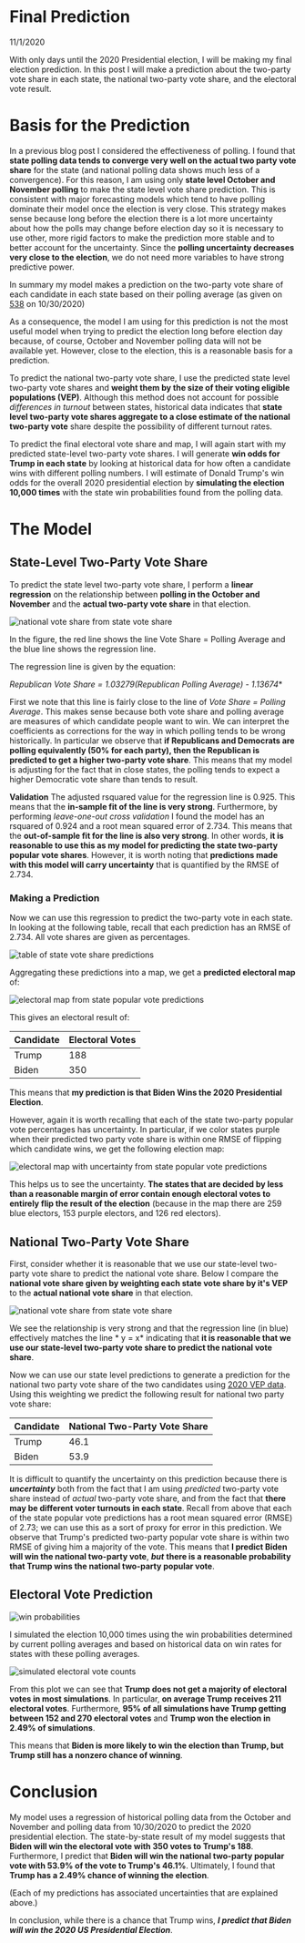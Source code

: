 # Final Prediction

11/1/2020

With only days until the 2020 Presidential election, I will be making my final election prediction. In this post I will make a prediction about the two-party vote share in each state, the national two-party vote share, and the electoral vote result. 


# Basis for the Prediction

In a previous blog post I considered the effectiveness of polling. I found that **state polling data tends to converge very well on the actual two party vote share** for the state (and national polling data shows much less of a convergence). For this reason, I am using only **state level October and November polling** to make the state level vote share prediction. This is consistent with major forecasting models which tend to have polling dominate their model once the election is very close. This strategy makes sense because long before the election there is a lot more uncertainty about how the polls may change before election day so it is necessary to use other, more rigid factors to make the prediction more stable and to better account for the uncertainty. Since the **polling uncertainty decreases very close to the election**, we do not need more variables to have strong predictive power.

In summary my model makes a prediction on the two-party vote share of each candidate in each state based on their polling average (as given on [538](https://projects.fivethirtyeight.com/polls/president-general/national/) on 10/30/2020)

As a consequence, the model I am using for this prediction is not the most useful model when trying to predict the election long before election day because, of course, October and November polling data will not be available yet. However, close to the election, this is a reasonable basis for a prediction.

To predict the national two-party vote share, I use the predicted state level two-party vote shares and **weight them by the size of their voting eligible populations (VEP)**. Although this method does not account for possible *differences in turnout* between states, historical data indicates that **state level two-party vote shares aggregate to a close estimate of the national two-party vote** share despite the possibility of different turnout rates.

To predict the final electoral vote share and map, I will again start with my predicted state-level two-party vote shares. I will generate **win odds for Trump in each state** by looking at historical data for how often a candidate wins with different polling numbers. I will estimate of Donald Trump's win odds for the overall 2020 presidential election by **simulating the election 10,000 times** with the state win probabilities found from the polling data.

# The Model

## State-Level Two-Party Vote Share

To predict the state level two-party vote share, I perform a **linear regression** on the relationship between **polling in the October and November** and the **actual two-party vote share** in that election.

![national vote share from state vote share](../figures/polling_vs_actual.png)

In the figure, the red line shows the line Vote Share = Polling Average and the blue line shows the regression line.

The regression line is given by the equation:

**Republican Vote Share = 1.03279*(Republican Polling Average) - 1.13674**

First we note that this line is fairly close to the line of *Vote Share = Polling Average*. This makes sense because both vote share and polling average are measures of which candidate people want to win. We can interpret the coefficients as corrections for the way in which polling tends to be wrong historically. In particular we observe that **if Republicans and Democrats are polling equivalently (50% for each party), then the Republican is predicted to get a higher two-party vote share**. This means that my model is adjusting for the fact that in close states, the polling tends to expect a higher Democratic vote share than tends to result. 

**Validation**
The adjusted rsquared value for the regression line is 0.925. This means that the **in-sample fit of the line is very strong**. Furthermore, by performing *leave-one-out cross validation* I found the model has an rsquared of 0.924 and a root mean squared error of 2.734. This means that the **out-of-sample fit for the line is also very strong**. In other words, **it is reasonable to use this as my model for predicting the state two-party popular vote shares**. However, it is worth noting that **predictions made with this model will carry uncertainty** that is quantified by the RMSE of 2.734.


### Making a Prediction
Now we can use this regression to predict the two-party vote in each state. In looking at the following table, recall that each prediction has an RMSE of 2.734. All vote shares are given as percentages.

![table of state vote share predictions](../figures/table_state_predictions.png)

Aggregating these predictions into a map, we get a **predicted electoral map** of:

![electoral map from state popular vote predictions](../figures/polling_state_predictions.png)

This gives an electoral result of:

| Candidate | Electoral Votes |
|-----------|-----------------|
| Trump     | 188             |
| Biden     | 350             |

This means that **my prediction is that Biden Wins the 2020 Presidential Election**.

However, again it is worth recalling that each of the state two-party popular vote percentages has uncertainty. In particular, if we color states purple when their predicted two party vote share is within one RMSE of flipping which candidate wins, we get the following election map:

![electoral map with uncertainty from state popular vote predictions](../figures/uncertainty_prediction.png)

This helps us to see the uncertainty. **The states that are decided by less than a reasonable margin of error contain enough electoral votes to entirely flip the result of the election** (because in the map there are 259 blue electors, 153 purple electors, and 126 red electors). 

## National Two-Party Vote Share

First, consider whether it is reasonable that we use our state-level two-party vote share to predict the national vote share. Below I compare the **national vote share given by weighting each state vote share by it's VEP** to the **actual national vote share** in that election.

![national vote share from state vote share](../figures/national_votes_from_states.png)

We see the relationship is very strong and that the regression line (in blue) effectively matches the line * y = x* indicating that **it is reasonable that we use our state-level two-party vote share to predict the national vote share**.

Now we can use our state level predictions to generate a prediction for the national two party vote share of the two candidates using [2020 VEP data](http://www.electproject.org/2020g). Using this weighting we predict the following result for national two party vote share:

| Candidate | National Two-Party Vote Share |
|-----------|-------------------------------|
| Trump     | 46.1                          |
| Biden     | 53.9                          |

It is difficult to quantify the uncertainty on this prediction because there is ***uncertainty*** both from the fact that I am using *predicted* two-party vote share instead of *actual* two-party vote share, and from the fact that **there may be different voter turnouts in each state**. Recall from above that each of the state popular vote predictions has a root mean squared error (RMSE) of 2.73; we can use this as a sort of proxy for error in this prediction. We observe that Trump's predicted two-party popular vote share is within two RMSE of giving him a majority of the vote. This means that **I predict Biden will win the national two-party vote**, ***but*** **there is a reasonable probability that Trump wins the national two-party popular vote**.

## Electoral Vote Prediction

![win probabilities](../figures/win_probabilities.png)

I simulated the election 10,000 times using the win probabilities determined by current polling averages and based on historical data on win rates for states with these polling averages.

![simulated electoral vote counts](../figures/simulated_electoral_vote.png)

From this plot we can see that **Trump does not get a majority of electoral votes in most simulations**. In particular, **on average Trump receives 211 electoral votes**. Furthermore, **95% of all simulations have Trump getting between 152 and 270 electoral votes** and **Trump won the election in 2.49% of simulations**. 

This means that **Biden is more likely to win the election than Trump, but Trump still has a nonzero chance of winning**.


# Conclusion

My model uses a regression of historical polling data from the October and November and polling data from 10/30/2020 to predict the 2020 presidential election. The state-by-state result of my model suggests that **Biden will win the electoral vote with 350 votes to Trump's 188**. Furthermore, I predict that **Biden will win the national two-party popular vote with 53.9% of the vote to Trump's 46.1%**. Ultimately, I found that **Trump has a 2.49% chance of winning the election**.

(Each of my predictions has associated uncertainties that are explained above.)

In conclusion, while there is a chance that Trump wins, ***I predict that Biden will win the 2020 US Presidential Election***.
